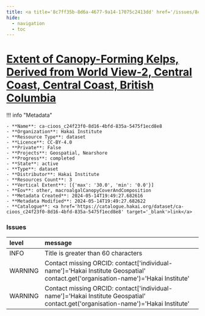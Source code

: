 ```yaml
---
title: <a title='8c7ff35b-8d6a-4677-9a14-17075c2413dd' href='/issues/8c7ff35b-8d6a-4677-9a14-17075c2413dd/' target='_blank'>Extent of Canopy-Forming Kelps, Derived from World View-2, Central Coast, Central Coast, British Columbia</a>
hide:
  - navigation
  - toc
---
```


# <a title='8c7ff35b-8d6a-4677-9a14-17075c2413dd' href='/issues/8c7ff35b-8d6a-4677-9a14-17075c2413dd/' target='_blank'>Extent of Canopy-Forming Kelps, Derived from World View-2, Central Coast, Central Coast, British Columbia</a>

<div id='map'></div>

!!! info "Metadata"
    
    - **Name**: ca-cioos_c24f23f0-8d16-4bfd-835a-5475f1ecd8e8 
    - **Organization**: Hakai Institute 
    - **Ressource Type**: dataset 
    - **Licence**: CC-BY-4.0 
    - **Private**: False 
    - **Projects**: Geospatial, Nearshore 
    - **Progress**: completed 
    - **State**: active 
    - **Type**: dataset 
    - **Distributor**: Hakai Institute 
    - **Resources Count**: 3 
    - **Vertical Extent**: [{'max': '30.0', 'min': '0.0'}] 
    - **Eov**: other, macroalgalCanopyCoverAndComposition 
    - **Metadata Created**: 2024-05-14T19:49:27.682616 
    - **Metadata Modified**: 2024-05-14T19:49:27.682622 
    - **Catalogue**: <a href='https://catalogue.hakai.org/dataset/ca-cioos_c24f23f0-8d16-4bfd-835a-5475f1ecd8e8' target='_blank'>link</a> 

### Issues

| level   | message                                                                                                                           |
|:--------|:----------------------------------------------------------------------------------------------------------------------------------|
| INFO    | Title is greater than 60 characters                                                                                               |
| WARNING | Contact missing ORCID: contact['individual-name']='Hakai Institute Geospatial' contact.get('organisation-name')='Hakai Institute' |
| WARNING | Contact missing ORCID: contact['individual-name']='Hakai Institute Geospatial' contact.get('organisation-name')='Hakai Institute' |

<script>
   document.addEventListener("DOMContentLoaded", function() {
    var map = L.map('map').setView([51.505, -125.09], 5);
    L.tileLayer('https://tile.openstreetmap.org/{z}/{x}/{y}.png', {
        maxZoom: 19,
        attribution: '&copy; <a href="http://www.openstreetmap.org/copyright">OpenStreetMap</a>'
    }).addTo(map);
    var geojsonFeature = {
        "type": "Feature",
        "properties": {
            "name" : "<a title='8c7ff35b-8d6a-4677-9a14-17075c2413dd' href='/issues/8c7ff35b-8d6a-4677-9a14-17075c2413dd/' target='_blank'>Extent of Canopy-Forming Kelps, Derived from World View-2, Central Coast, Central Coast, British Columbia</a>"
        },
        "geometry": {'type': 'Polygon', 'coordinates': [[[-128.6993408203125, 51.31001339554933], [-127.65014648437497, 51.31001339554933], [-127.65014648437497, 52.221069523572794], [-128.6993408203125, 52.221069523572794], [-128.6993408203125, 51.31001339554933]]]}
    }
    L.geoJSON(geojsonFeature).addTo(map);
   })
</script>